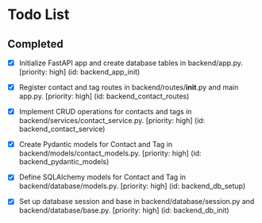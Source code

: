 # Todo List

## Completed

- [x] Initialize FastAPI app and create database tables in backend/app.py. [priority: high] (id: backend_app_init)
- [x] Register contact and tag routes in backend/routes/__init__.py and main app.py. [priority: high] (id: backend_contact_routes)
- [x] Implement CRUD operations for contacts and tags in backend/services/contact_service.py. [priority: high] (id: backend_contact_service)
- [x] Create Pydantic models for Contact and Tag in backend/models/contact_models.py. [priority: high] (id: backend_pydantic_models)
- [x] Define SQLAlchemy models for Contact and Tag in backend/database/models.py. [priority: high] (id: backend_db_setup)
- [x] Set up database session and base in backend/database/session.py and backend/database/base.py. [priority: high] (id: backend_db_init)

